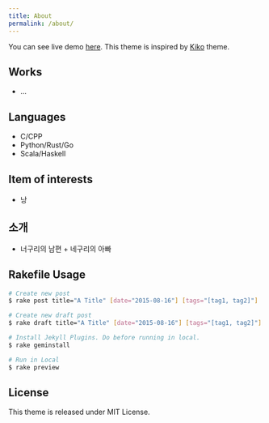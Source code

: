 ```yaml
---
title: About
permalink: /about/
---
```


You can see live demo [here](https://aweekj.github.io/Kiko-plus). This theme is inspired by [Kiko](http://github.com/gfjaru/Kiko) theme.

## Works
- ... 


## Languages
 - C/CPP
 - Python/Rust/Go
 - Scala/Haskell

## Item of interests
 - 낭

## 소개
 - 너구리의 남편 + 네구리의 아빠

## Rakefile Usage

```bash
# Create new post
$ rake post title="A Title" [date="2015-08-16"] [tags="[tag1, tag2]"] 

# Create new draft post
$ rake draft title="A Title" [date="2015-08-16"] [tags="[tag1, tag2]"]

# Install Jekyll Plugins. Do before running in local.
$ rake geminstall

# Run in Local
$ rake preview
```

## License

This theme is released under MIT License.
